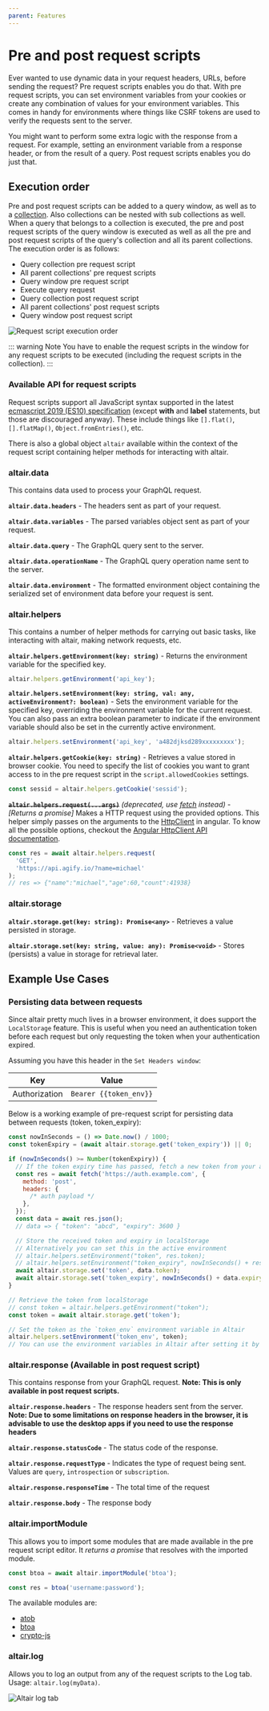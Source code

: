 ```yaml
---
parent: Features
---
```


# Pre and post request scripts

Ever wanted to use dynamic data in your request headers, URLs, before sending the request? Pre request scripts enables you do that. With pre request scripts, you can set environment variables from your cookies or create any combination of values for your environment variables. This comes in handy for environments where things like CSRF tokens are used to verify the requests sent to the server.

You might want to perform some extra logic with the response from a request. For example, setting an environment variable from a response header, or from the result of a query. Post request scripts enables you do just that.

## Execution order

Pre and post request scripts can be added to a query window, as well as to a [collection](/docs/features/collections).
Also collections can be nested with sub collections as well. When a query that belongs to a collection is executed, the pre and post request scripts of the query window is executed as well as all the pre and post request scripts of the query's collection and all its parent collections. The execution order is as follows:

- Query collection pre request script
- All parent collections' pre request scripts
- Query window pre request script
- Execute query request
- Query collection post request script
- All parent collections' post request scripts
- Query window post request script

![Request script execution order](/assets/img/docs/request-script-execution-order.png)

::: warning Note
You have to enable the request scripts in the window for any request scripts to be executed (including the request scripts in the collection).
:::

### Available API for request scripts

Request scripts support all JavaScript syntax supported in the latest [ecmascript 2019 (ES10) specification](https://tc39.es/ecma262/) (except **with** and **label** statements, but those are discouraged anyway). These include things like `[].flat()`, `[].flatMap()`, `Object.fromEntries()`, etc.

There is also a global object `altair` available within the context of the request script containing helper methods for interacting with altair.

### altair.data

This contains data used to process your GraphQL request.

**`altair.data.headers`** - The headers sent as part of your request.

**`altair.data.variables`** - The parsed variables object sent as part of your request.

**`altair.data.query`** - The GraphQL query sent to the server.

**`altair.data.operationName`** - The GraphQL query operation name sent to the server.

**`altair.data.environment`** - The formatted environment object containing the serialized set of environment data before your request is sent.

### altair.helpers

This contains a number of helper methods for carrying out basic tasks, like interacting with altair, making network requests, etc.

**`altair.helpers.getEnvironment(key: string)`** - Returns the environment variable for the specified key.

```js
altair.helpers.getEnvironment('api_key');
```

**`altair.helpers.setEnvironment(key: string, val: any, activeEnvironment?: boolean)`** - Sets the environment variable for the specified key, overriding the environment variable for the current request. You can also pass an extra boolean parameter to indicate if the environment variable should also be set in the currently active environment.

```js
altair.helpers.setEnvironment('api_key', 'a482djksd289xxxxxxxxx');
```

**`altair.helpers.getCookie(key: string)`** - Retrieves a value stored in browser cookie. You need to specify the list of cookies you want to grant access to in the pre request script in the `script.allowedCookies` settings.

```js
const sessid = altair.helpers.getCookie('sessid');
```

**~~`altair.helpers.request(...args)`~~** _(deprecated, use [fetch](https://developer.mozilla.org/en-US/docs/Web/API/Fetch_API/Using_Fetch) instead)_ - _[Returns a promise]_ Makes a HTTP request using the provided options. This helper simply passes on the arguments to the [HttpClient](https://angular.io/guide/http#httpclient) in angular. To know all the possible options, checkout the [Angular HttpClient API documentation](https://angular.io/api/common/http/HttpClient#request).

```js
const res = await altair.helpers.request(
  'GET',
  'https://api.agify.io/?name=michael'
);
// res => {"name":"michael","age":60,"count":41938}
```

### altair.storage

**`altair.storage.get(key: string): Promise<any>`** - Retrieves a value persisted in storage.

**`altair.storage.set(key: string, value: any): Promise<void>`** - Stores (persists) a value in storage for retrieval later.

## Example Use Cases

### Persisting data between requests

Since altair pretty much lives in a browser environment, it does support the `LocalStorage` feature. This is useful when you need an authentication token before each request but only requesting the token when your authentication expired.

Assuming you have this header in the `Set Headers window`:

| Key           | Value                  |
| ------------- | ---------------------- |
| Authorization | `Bearer {{token_env}}` |

Below is a working example of pre-request script for persisting data between requests (token, token_expiry):

```js
const nowInSeconds = () => Date.now() / 1000;
const tokenExpiry = (await altair.storage.get('token_expiry')) || 0;

if (nowInSeconds() >= Number(tokenExpiry)) {
  // If the token expiry time has passed, fetch a new token from your auth server again (take note of the await)
  const res = await fetch('https://auth.example.com', {
    method: 'post',
    headers: {
      /* auth payload */
    },
  });
  const data = await res.json();
  // data => { "token": "abcd", "expiry": 3600 }

  // Store the received token and expiry in localStorage
  // Alternatively you can set this in the active environment
  // altair.helpers.setEnvironment("token", res.token);
  // altair.helpers.setEnvironment("token_expiry", nowInSeconds() + res.expiry);
  await altair.storage.set('token', data.token);
  await altair.storage.set('token_expiry', nowInSeconds() + data.expiry);
}

// Retrieve the token from localStorage
// const token = altair.helpers.getEnvironment("token");
const token = await altair.storage.get('token');

// Set the token as the `token_env` environment variable in Altair
altair.helpers.setEnvironment('token_env', token);
// You can use the environment variables in Altair after setting it by following this blog post: https://sirmuel.design/altair-becomes-environment-friendly-%EF%B8%8F-f9b4e9ef887c
```

### altair.response (Available in post request script)

This contains response from your GraphQL request. **Note: This is only available in post request scripts.**

**`altair.response.headers`** - The response headers sent from the server. **Note: Due to some limitations on response headers in the browser, it is advisable to use the desktop apps if you need to use the response headers**

**`altair.response.statusCode`** - The status code of the response.

**`altair.response.requestType`** - Indicates the type of request being sent. Values are `query`, `introspection` or `subscription`.

**`altair.response.responseTime`** - The total time of the request

**`altair.response.body`** - The response body

### altair.importModule

This allows you to import some modules that are made available in the pre request script editor. It _returns a promise_ that resolves with the imported module.

```js
const btoa = await altair.importModule('btoa');

const res = btoa('username:password');
```

The available modules are:

- [atob](https://www.npmjs.com/package/abab)
- [btoa](https://www.npmjs.com/package/abab)
- [crypto-js](https://www.npmjs.com/package/crypto-js)

### altair.log

Allows you to log an output from any of the request scripts to the Log tab. Usage: `altair.log(myData)`.

![Altair log tab](/assets/img/docs/altair-request-script-log.png)
